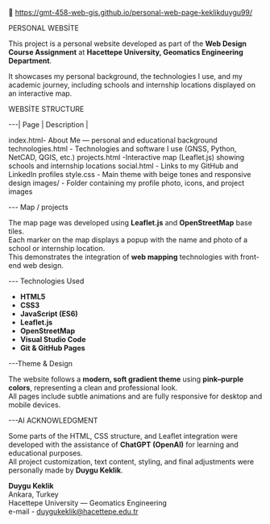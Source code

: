 📧 https://gmt-458-web-gis.github.io/personal-web-page-keklikduygu99/
 
PERSONAL WEBSİTE 

This project is a personal website developed as part of the **Web Design Course Assignment** at **Hacettepe University, Geomatics Engineering Department**.

It showcases my personal background, the technologies I use, and my academic journey, including schools and internship locations displayed on an interactive map.


WEBSİTE STRUCTURE

---| Page | Description |

index.html- About Me — personal and educational background 
technologies.html - Technologies and software I use (GNSS, Python, NetCAD, QGIS, etc.) 
projects.html -Interactive map (Leaflet.js) showing schools and internship locations 
social.html - Links to my GitHub and LinkedIn profiles 
style.css - Main theme with beige tones  and responsive design 
images/ -  Folder containing my profile photo, icons, and project images 


--- Map / projects

The map page was developed using **Leaflet.js** and **OpenStreetMap** base tiles.  
Each marker on the map displays a popup with the name and photo of a school or internship location.  
This demonstrates the integration of **web mapping** technologies with front-end web design.


--- Technologies Used

- **HTML5**
- **CSS3**
- **JavaScript (ES6)**
- **Leaflet.js**
- **OpenStreetMap**
- **Visual Studio Code**
- **Git & GitHub Pages**


---Theme & Design

The website follows a **modern, soft gradient theme** using **pink–purple colors**, representing a clean and professional look.  
All pages include subtle animations and are fully responsive for desktop and mobile devices.


---AI ACKNOWLEDGMENT 

Some parts of the HTML, CSS structure, and Leaflet integration were developed with the assistance of **ChatGPT (OpenAI)** for learning and educational purposes.  
All project customization, text content, styling, and final adjustments were personally made by **Duygu Keklik**.



**Duygu Keklik**  
 Ankara, Turkey  
 Hacettepe University — Geomatics Engineering  
 e-mail - duygukeklik@hacettepe.edu.tr


